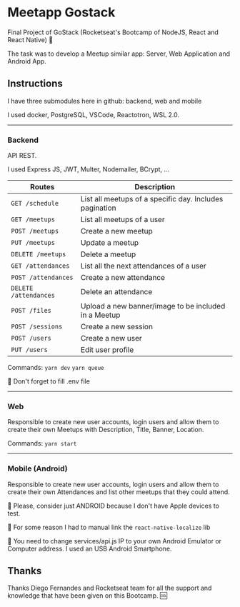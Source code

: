 # Meetapp Gostack

Final Project of GoStack (Rocketseat's Bootcamp of NodeJS, React and React Native)  :tada:

The task was to develop a Meetup similar app: Server, Web Application and Android App.

## Instructions

I have three submodules here in github: backend, web and mobile

I used docker, PostgreSQL, VSCode, Reactotron, WSL 2.0. 

___

### Backend

API REST. 

I used Express JS, JWT, Multer, Nodemailer, BCrypt, ...

| Routes | Description |
| --- | --- |
| `GET /schedule` | List all meetups of a specific day. Includes pagination |
| `GET /meetups` | List all meetups of a user |
| `POST /meetups` | Create a new meetup |
| `PUT /meetups` | Update a meetup |
| `DELETE /meetups` | Delete a meetup |
| `GET /attendances` | List all the next attendances of a user |
| `POST /attendances` | Create a new attendance |
| `DELETE /attendances` | Delete an attendance |
| `POST /files` | Upload a new banner/image to be included in a Meetup |
| `POST /sessions` | Create a new session |
| `POST /users` | Create a new user |
| `PUT /users` | Edit user profile |


Commands:
`yarn dev`
`yarn queue`

:loudspeaker: Don't forget to fill .env file 

___

### Web

Responsible to create new user accounts, login users and allow them to create their own Meetups with Description, Title, Banner, Location.


Commands: `yarn start`

___

### Mobile (Android)

Responsible to create new user accounts, login users and allow them to create their own Attendances and list other meetups that they could attend.

 :loudspeaker: Please, consider just ANDROID because I don't have Apple devices to test.
 
 :loudspeaker: For some reason I had to manual link the `react-native-localize` lib 
 
 :loudspeaker: You need to change services/api.js IP to your own Android Emulator or Computer address. I used an USB Android Smartphone.
 
## Thanks

Thanks Diego Fernandes and Rocketseat team for all the support and knowledge that have been given on this Bootcamp.  :cool:

